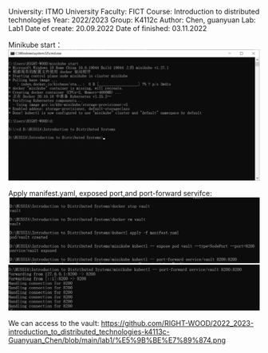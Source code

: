 University: ITMO University Faculty: FICT Course: Introduction to distributed technologies Year: 2022/2023 Group: K4112c Author: Chen, guanyuan Lab: Lab1 Date of create: 20.09.2022 Date of finished: 03.11.2022


Minikube start：
![Alt text](https://github.com/RIGHT-WOOD/2022_2023-introduction_to_distributed_technologies-k4113c-Guanyuan_Chen/blob/main/lab1/%E5%9B%BE%E7%89%871.png)

Apply manifest.yaml, exposed port,and port-forward servifce:
![Alt text](https://github.com/RIGHT-WOOD/2022_2023-introduction_to_distributed_technologies-k4113c-Guanyuan_Chen/blob/main/lab1/%E5%9B%BE%E7%89%872.png)
![Alt text](https://github.com/RIGHT-WOOD/2022_2023-introduction_to_distributed_technologies-k4113c-Guanyuan_Chen/blob/main/lab1/%E5%9B%BE%E7%89%873.png)


We can access to the vault:
https://github.com/RIGHT-WOOD/2022_2023-introduction_to_distributed_technologies-k4113c-Guanyuan_Chen/blob/main/lab1/%E5%9B%BE%E7%89%874.png
